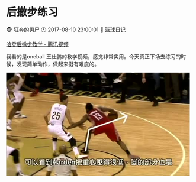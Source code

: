 #  后撤步练习
:monkey_face: 狂奔的男尸  :clock1: 2017-08-10 23:00:01  :open_file_folder:   篮球日记

[哈登后撤步教学 - 腾讯视频](http://www.56.com/u11/v_MTIwMjYwODAw.html#st=0&fromoutpvid=MTIwMjYwODAw&)


我看的是oneball 王仕鹏的教学视频，感觉非常实用。今天真正下场去练习的时候，发现简单动作，做起来挺有难度的。

![alt](harden.jpg)


